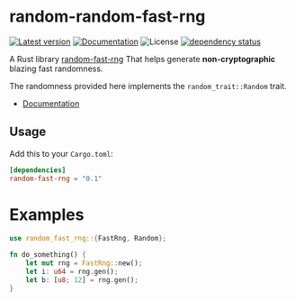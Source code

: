 # random-random-fast-rng
[![Latest version](https://img.shields.io/crates/v/random-fast-rng.svg)](https://crates.io/crates/random-fast-rng)
[![Documentation](https://docs.rs/random-fast-rng/badge.svg)](https://docs.rs/random-fast-rng)
![License](https://img.shields.io/crates/l/random-fast-rng.svg)
[![dependency status](https://deps.rs/repo/github/elichai/random-fast-rng/status.svg)](https://deps.rs/repo/github/elichai/random-fast-rng)

A Rust library [random-fast-rng](https://crates.io/crates/random-fast-rng) That helps generate **non-cryptographic** blazing fast randomness.

The randomness provided here implements the `random_trait::Random` trait.
* [Documentation](https://docs.rs/random-fast-rng)

## Usage

Add this to your `Cargo.toml`:

```toml
[dependencies]
random-fast-rng = "0.1"
```

# Examples

```rust
use random_fast_rng::{FastRng, Random};

fn do_something() {
    let mut rng = FastRng::new();
    let i: u64 = rng.gen();
    let b: [u8; 12] = rng.gen();
}
```